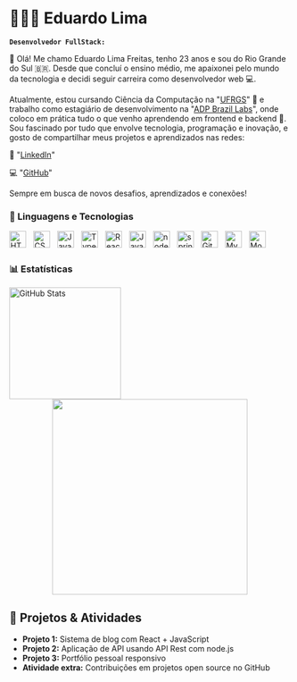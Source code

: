 # 👨🏾‍💻 Eduardo Lima

**`Desenvolvedor FullStack:`**

👋 Olá! Me chamo Eduardo Lima Freitas, tenho 23 anos e sou do Rio Grande do Sul 🇧🇷.
Desde que concluí o ensino médio, me apaixonei pelo mundo da tecnologia e decidi seguir carreira como desenvolvedor web 💻.

Atualmente, estou cursando Ciência da Computação na "[UFRGS](https://www.linkedin.com/school/ufrgs/posts/?feedView=all)" 🧠 e trabalho como estagiário de desenvolvimento na "[ADP Brazil Labs](https://www.linkedin.com/company/adpbrazillabs/posts/?feedView=all)", onde coloco em prática tudo o que venho aprendendo em frontend e backend 🚀.
 Sou fascinado por tudo que envolve tecnologia, programação e inovação, e gosto de compartilhar meus projetos e aprendizados nas redes:

🔗 "[LinkedIn](https://www.linkedin.com/in/eduardo-lima-ti/)"

💻 "[GitHub](https://github.com/eduardo-lima-freitas)"

Sempre em busca de novos desafios, aprendizados e conexões!


### 🤖 Linguagens e Tecnologias

<img 
    align="left" 
    alt="HTML"
    title="HTML" 
    width="30px" 
    style="padding-right: 10px;" 
    src="https://cdn.jsdelivr.net/gh/devicons/devicon@latest/icons/html5/html5-original.svg" 
/>
<img 
    align="left" 
    alt="CSS" 
    title="CSS"
    width="30px" 
    style="padding-right: 10px;" 
    src="https://cdn.jsdelivr.net/gh/devicons/devicon@latest/icons/css3/css3-original.svg" 
/>
<img 
    align="left" 
    alt="JavaScript" 
    title="JavaScript"
    width="30px" 
    style="padding-right: 10px;" 
    src="https://cdn.jsdelivr.net/gh/devicons/devicon@latest/icons/javascript/javascript-original.svg" 
/>
<img 
    align="left" 
    alt="TypeScript"
    title="TypeScript" 
    width="30px" 
    style="padding-right: 10px;" 
    src="https://cdn.jsdelivr.net/gh/devicons/devicon@latest/icons/typescript/typescript-original.svg" 
/>
<img 
    align="left" 
    alt="React"
    title="React" 
    width="30px" 
    style="padding-right: 10px;" 
    src="https://cdn.jsdelivr.net/gh/devicons/devicon@latest/icons/react/react-original.svg" 
/>
<img 
    align="left" 
    alt="Java" 
    title="Java"
    width="30px" 
    style="padding-right: 10px;" 
    src="https://cdn.jsdelivr.net/gh/devicons/devicon@latest/icons/java/java-original.svg"  
/>
<img 
    align="left" 
    alt="nodejs" 
    title="nodejs"
    width="30px" 
    style="padding-right: 10px;" 
    src="https://img.icons8.com/color/48/nodejs.png" alt="nodejs" 
/>
<img 
    align="left" 
    alt="spring" 
    title="spring"
    width="30px" 
    style="padding-right: 10px;" 
    src="https://img.icons8.com/color/48/spring-logo.png" alt="spring-logo" 
/>
<img 
    align="left" 
    alt="Git" 
    title="Git"
    width="30px" 
    style="padding-right: 10px;" 
    src="https://cdn.jsdelivr.net/gh/devicons/devicon@latest/icons/git/git-original.svg" 
/>

<img 
    align="left" 
    alt="Mysql" 
    title="Mysql"
    width="30px" 
    style="padding-right: 10px;" 
    src="https://img.icons8.com/external-those-icons-flat-those-icons/24/external-MySQL-programming-and-development-those-icons-flat-those-icons.png" 
/>

<img 
    align="left" 
    alt="Mongodb" 
    title="Mongodb"
    width="30px" 
    style="padding-right: 10px;" 
    src="https://img.icons8.com/external-tal-revivo-shadow-tal-revivo/24/external-mongodb-a-cross-platform-document-oriented-database-program-logo-shadow-tal-revivo.png" alt="external-mongodb-a-cross-platform-document-oriented-database-program-logo-shadow-tal-revivo" 
/>
<br/>
<br/>

### 📊 Estatísticas



<img 
      align="left" 
      alt="GitHub Stats" 
      height="200" 
      src="https://github-readme-stats.vercel.app/api/top-langs/?username=larissakich&theme=tokyonight&layout=compact&custom_title=Tecnologias&langs_count=9" 
  />

</p>

<div align="center">
<img src="https://github.com/user-attachments/assets/893c3d72-0457-49fe-97a9-a82f9b6d622c" width="350px" />
<br/>
</div>

<section>
    <h1>📁 Projetos & Atividades</h1>
    <ul>
      <li><strong>Projeto 1:</strong> Sistema de blog com React + JavaScript</li>
      <li><strong>Projeto 2:</strong> Aplicação de API usando API Rest com node.js</li>
      <li><strong>Projeto 3:</strong> Portfólio pessoal responsivo</li>
      <li><strong>Atividade extra:</strong> Contribuições em projetos open source no GitHub</li>
    </ul>
  </section>



  

  

